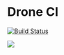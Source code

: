 # Drone CI


[![Build Status](https://armbuilder.hypriot.com/api/badges/armdrone/drone/status.svg)](https://armbuilder.hypriot.com/armdrone/drone)

[![](https://imagelayers.io/badge/armdrone/drone:latest.svg)](https://imagelayers.io/?images=armdrone/drone:latest 'Get your own badge on imagelayers.io')
